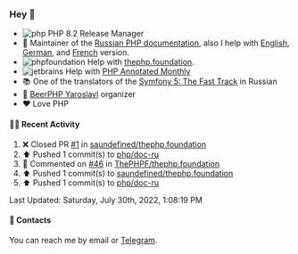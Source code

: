 ### Hey 👋

- ![php](https://user-images.githubusercontent.com/4685504/174548850-037dfd35-3b33-4154-9c50-95efd45ba66a.png) PHP 8.2 Release Manager
- 📖 Maintainer of the [Russian PHP documentation](https://github.com/php/doc-ru), also I help with [English](https://github.com/php/doc-en), [German](https://github.com/php/doc-de), and [French](https://github.com/php/doc-fr) version.
- ![phpfoundation](https://user-images.githubusercontent.com/4685504/174548733-72f62c18-f57e-47a6-8201-cb3d87e06b98.png) Help with [thephp.foundation](https://github.com/ThePHPF/thephp.foundation).
- ![jetbrains](https://user-images.githubusercontent.com/4685504/174548471-693a0e41-4db3-4251-a452-71518bfc5359.png) Help with [PHP Annotated Monthly](https://blog.jetbrains.com/phpstorm/tag/php-annotated-monthly/)
- 📚 One of the translators of
  the [Symfony 5: The Fast Track](https://symfony.com/doc/current/the-fast-track/ru/index.html)
  in Russian
- 🍻 [BeerPHP Yaroslavl](https://github.com/beerphp/yaroslavl) organizer
- ❤️ Love PHP

#### 👨‍💻 Recent Activity

<!--RECENT_ACTIVITY:start-->
1. ❌ Closed PR [#1](https://github.com/saundefined/thephp.foundation/pull/1) in [saundefined/thephp.foundation](https://github.com/saundefined/thephp.foundation)
2. ⬆️ Pushed 1 commit(s) to [php/doc-ru](https://github.com/php/doc-ru)
3. 💬 Commented on [#46](https://github.com/ThePHPF/thephp.foundation/pull/46#discussion_r933014883) in [ThePHPF/thephp.foundation](https://github.com/ThePHPF/thephp.foundation)
4. ⬆️ Pushed 1 commit(s) to [saundefined/thephp.foundation](https://github.com/saundefined/thephp.foundation)
5. ⬆️ Pushed 1 commit(s) to [php/doc-ru](https://github.com/php/doc-ru)
<!--RECENT_ACTIVITY:end-->

<!--RECENT_ACTIVITY:last_update-->
Last Updated: Saturday, July 30th, 2022, 1:08:19 PM
<!--RECENT_ACTIVITY:last_update_end-->

#### 💌 Contacts

You can reach me by email or [Telegram](https://t.me/saundefined).
